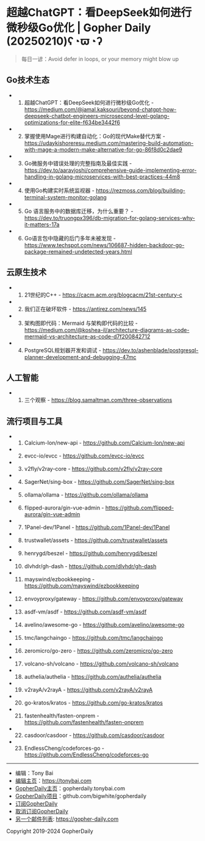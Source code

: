 # 超越ChatGPT：看DeepSeek如何进行微秒级Go优化 | Gopher Daily (20250210)ʕ◔ϖ◔ʔ

>每日一谚：Avoid defer in loops, or your memory might blow up

## Go技术生态


- 1. 超越ChatGPT：看DeepSeek如何进行微秒级Go优化 - https://medium.com/@jamal.kaksouri/beyond-chatgpt-how-deepseek-chatbot-engineers-microsecond-level-golang-optimizations-for-elite-f634be3442f6

- 2. 掌握使用Mage进行构建自动化：Go的现代Make替代方案 - https://udaykishoreresu.medium.com/mastering-build-automation-with-mage-a-modern-make-alternative-for-go-86f8d0c2dae9

- 3. Go微服务中错误处理的完整指南及最佳实践 - https://dev.to/aaravjoshi/comprehensive-guide-implementing-error-handling-in-golang-microservices-with-best-practices-44m8

- 4. 使用Go构建实时系统监视器 - https://rezmoss.com/blog/building-terminal-system-monitor-golang

- 5. Go 语言服务中的数据库迁移，为什么重要？ - https://dev.to/truongpx396/db-migration-for-golang-services-why-it-matters-17a

- 6. Go语言包中隐藏的后门多年未被发现 - https://www.techspot.com/news/106687-hidden-backdoor-go-package-remained-undetected-years.html


## 云原生技术


- 1. 21世纪的C&#43;&#43; - https://cacm.acm.org/blogcacm/21st-century-c

- 2. 我们正在破坏软件 - https://antirez.com/news/145

- 3. 架构图即代码：Mermaid 与架构即代码的比较 - https://medium.com/@koshea-il/architecture-diagrams-as-code-mermaid-vs-architecture-as-code-d7f200842712

- 4. PostgreSQL规划器开发和调试 - https://dev.to/ashenblade/postgresql-planner-development-and-debugging-47mc


## 人工智能


- 1. 三个观察 - https://blog.samaltman.com/three-observations


## 流行项目与工具


- 1. Calcium-Ion/new-api - https://github.com/Calcium-Ion/new-api

- 2. evcc-io/evcc - https://github.com/evcc-io/evcc

- 3. v2fly/v2ray-core - https://github.com/v2fly/v2ray-core

- 4. SagerNet/sing-box - https://github.com/SagerNet/sing-box

- 5. ollama/ollama - https://github.com/ollama/ollama

- 6. flipped-aurora/gin-vue-admin - https://github.com/flipped-aurora/gin-vue-admin

- 7. 1Panel-dev/1Panel - https://github.com/1Panel-dev/1Panel

- 8. trustwallet/assets - https://github.com/trustwallet/assets

- 9. henrygd/beszel - https://github.com/henrygd/beszel

- 10. dlvhdr/gh-dash - https://github.com/dlvhdr/gh-dash

- 11. mayswind/ezbookkeeping - https://github.com/mayswind/ezbookkeeping

- 12. envoyproxy/gateway - https://github.com/envoyproxy/gateway

- 13. asdf-vm/asdf - https://github.com/asdf-vm/asdf

- 14. avelino/awesome-go - https://github.com/avelino/awesome-go

- 15. tmc/langchaingo - https://github.com/tmc/langchaingo

- 16. zeromicro/go-zero - https://github.com/zeromicro/go-zero

- 17. volcano-sh/volcano - https://github.com/volcano-sh/volcano

- 18. authelia/authelia - https://github.com/authelia/authelia

- 19. v2rayA/v2rayA - https://github.com/v2rayA/v2rayA

- 20. go-kratos/kratos - https://github.com/go-kratos/kratos

- 21. fastenhealth/fasten-onprem - https://github.com/fastenhealth/fasten-onprem

- 22. casdoor/casdoor - https://github.com/casdoor/casdoor

- 23. EndlessCheng/codeforces-go - https://github.com/EndlessCheng/codeforces-go


----

- 编辑：Tony Bai
- [编辑主页](https://tonybai.com)：https://tonybai.com
- [GopherDaily主页](https://gopherdaily.tonybai.com)：gopherdaily.tonybai.com
- [GopherDaily项目](https://github.com/bigwhite/gopherdaily)：github.com/bigwhite/gopherdaily
- [订阅GopherDaily](https://gopherdaily.tonybai.com/subscribe)
- [取消订阅GopherDaily](https://gopherdaily.tonybai.com/unsubscribe)
- [另一个邮件列表](https://gopher-daily.com): https://gopher-daily.com

Copyright 2019-2024 GopherDaily
